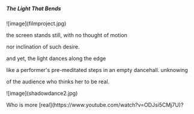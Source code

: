 <h5> The Light That Bends</h5>
![image](filmproject.jpg)

<p> the screen stands still, with no thought of motion</p>
<p>nor inclination of such desire.</p>
<p>and yet, the light dances along the edge</p>
like a performer's pre-meditated steps in an empty dancehall. unknowing  
<p>of the audience who thinks her to be real.</p>
![image](shadowdance2.jpg)
<p>Who is more [real](https://www.youtube.com/watch?v=ODJsi5CMj7U)?</p>
